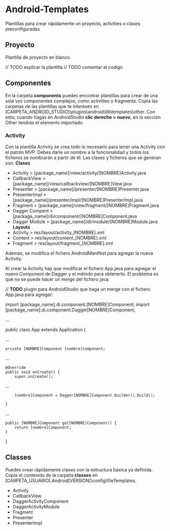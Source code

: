 # Android-Templates
Plantillas para crear rápidamente un proyecto, activities o clases preconfiguradas

## Proyecto
Plantilla de proyecto en blanco.

// TODO explicar la plantilla
// TODO comentar el codigo

## Componentes
En la carpeta **components** puedes encontrar plantillas para crear de una sola vez componentes complejos, como activities o fragments. Copia las carpetas de las plantillas que te interesen en [CARPETA_ANDROID_STUDIO]\plugins\android\lib\templates\other. Con esto, cuando hagas en AndroidStudio **clic derecho > nuevo**, en la sección Other tendrás el elemento importado.

### Activity
Con la plantilla Activity se crea todo lo necesario para tener una Activity con el patrón MVP. Debes darle un nombre a la funcionalidad y todos los ficheros se nombrarán a partir de él. Las clases y ficheros que se generan son:
**Clases**
* Activity > [package_name]/view/activity/[NOMBRE]Activity.java
* CallbackView > [package_name]/view/callbackview/[NOMBRE]View.java
* Presenter > [package_name]/presenter/[NOMBRE]Presenter.java
* PresenterImpl > [package_name]/presenter/impl/[NOMBRE]PresenterImpl.java
* Fragment > [package_name]/view/fragment/[NOMBRE]Fragment.java
* Dagger Compent > [package_name]/di/component/[NOMBRE]Component.java
* Dagger Module > [package_name]/di/module/[NOMBRE]Module.java
**Layouts**
* Activity > res/layout/activity_[NOMBRE].xml
* Content > res/layout/content_[NOMBRE].xml
* Fragment > res/layout/fragment_[NOMBRE].xml

Además, se modifica el fichero AndroidManifest para agregar la nueva Activity.

Al crear la Activity hay que modificar el fichero App.java para agregar el nuevo Component de Dagger y el método para obtenerlo. El problema es que no se puede hacer un merge del fichero java.

// **TODO** plugin para AndroidStudio que haga un merge con el fichero App.java para agregar:


import [package_name].di.component.[NOMBRE]Component;
import [package_name].di.component.Dagger[NOMBRE]Component;

...

public class App extends Application {

...

	private [NOMBRE]Component [nombre]Component;
	
...	

	@Override
    public void onCreate() {
		super.onCreate();
		
...		

		[nombre]Component = Dagger[NOMBRE]Component.builder().build();
		
	}	
	
...	

	public [NOMBRE]Component get[NOMBRE]Component() {
        return [nombre]Component;
    }
}


## Classes
Puedes crear rápidamente clases con la estructura básica ya definida. Copia el contenido de la carpeta **classes** en [CARPETA_USUARIO]\.Android[VERSION]\config\fileTemplates.

* Activity
* CallbackView
* DaggerActivityComponent
* DaggerActivityModule
* Fragment
* Presenter
* PresenterImpl